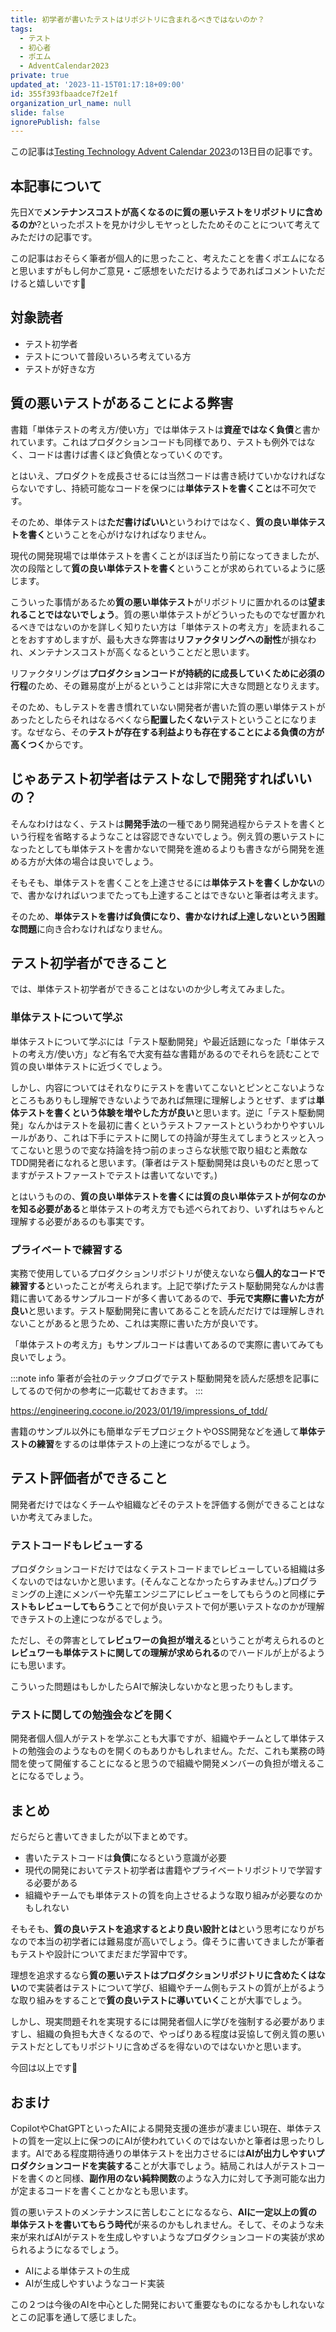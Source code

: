 ```yaml
---
title: 初学者が書いたテストはリポジトリに含まれるべきではないのか？
tags:
  - テスト
  - 初心者
  - ポエム
  - AdventCalendar2023
private: true
updated_at: '2023-11-15T01:17:18+09:00'
id: 355f393fbaadce7f2e1f
organization_url_name: null
slide: false
ignorePublish: false
---
```


この記事は[Testing Technology Advent Calendar 2023](https://qiita.com/advent-calendar/2023/testing-tech)の13日目の記事です。

## 本記事について

先日Xで**メンテナンスコストが高くなるのに質の悪いテストをリポジトリに含めるのか**?といったポストを見かけ少しモヤっとしたためそのことについて考えてみただけの記事です。

この記事はおそらく筆者が個人的に思ったこと、考えたことを書くポエムになると思いますがもし何かご意見・ご感想をいただけるようであればコメントいただけると嬉しいです🙌

## 対象読者

- テスト初学者
- テストについて普段いろいろ考えている方
- テストが好きな方

## 質の悪いテストがあることによる弊害

書籍「単体テストの考え方/使い方」では単体テストは**資産ではなく負債**と書かれています。これはプロダクションコードも同様であり、テストも例外ではなく、コードは書けば書くほど負債となっていくのです。

とはいえ、プロダクトを成長させるには当然コードは書き続けていかなければならないですし、持続可能なコードを保つには**単体テストを書くこと**は不可欠です。

そのため、単体テストは**ただ書けばいい**というわけではなく、**質の良い単体テストを書く**ということを心がけなければなりません。

現代の開発現場では単体テストを書くことがほぼ当たり前になってきましたが、次の段階として**質の良い単体テストを書く**ということが求められているように感じます。

こういった事情があるため**質の悪い単体テスト**がリポジトリに置かれるのは**望まれることではないでしょう**。質の悪い単体テストがどういったものでなぜ置かれるべきではないのかを詳しく知りたい方は「単体テストの考え方」を読まれることをおすすめしますが、最も大きな弊害は**リファクタリングへの耐性**が損なわれ、メンテナンスコストが高くなるということだと思います。

リファクタリングは**プロダクションコードが持続的に成長していくために必須の行程**のため、その難易度が上がるということは非常に大きな問題となりえます。

そのため、もしテストを書き慣れていない開発者が書いた質の悪い単体テストがあったとしたらそれはなるべくなら**配置したくない**テストということになります。なぜなら、その**テストが存在する利益よりも存在することによる負債の方が高くつく**からです。

## じゃあテスト初学者はテストなしで開発すればいいの？

そんなわけはなく、テストは**開発手法**の一種であり開発過程からテストを書くという行程を省略するようなことは容認できないでしょう。例え質の悪いテストになったとしても単体テストを書かないで開発を進めるよりも書きながら開発を進める方が大体の場合は良いでしょう。

そもそも、単体テストを書くことを上達させるには**単体テストを書くしかない**ので、書かなければいつまでたっても上達することはできないと筆者は考えます。

そのため、**単体テストを書けば負債になり、書かなければ上達しないという困難な問題**に向き合わなければなりません。

## テスト初学者ができること

では、単体テスト初学者ができることはないのか少し考えてみました。

### 単体テストについて学ぶ

単体テストについて学ぶには「テスト駆動開発」や最近話題になった「単体テストの考え方/使い方」など有名で大変有益な書籍があるのでそれらを読むことで質の良い単体テストに近づくでしょう。

しかし、内容についてはそれなりにテストを書いてこないとピンとこないようなところもありもし理解できないようであれば無理に理解しようとせず、まずは**単体テストを書くという体験を増やした方が良い**と思います。逆に「テスト駆動開発」なんかはテストを最初に書くというテストファーストというわかりやすいルールがあり、これは下手にテストに関しての持論が芽生えてしまうとスッと入ってこないと思うので変な持論を持つ前のまっさらな状態で取り組むと素敵なTDD開発者になれると思います。(筆者はテスト駆動開発は良いものだと思ってますがテストファーストでテストは書いてないです。)

とはいうものの、**質の良い単体テストを書くには質の良い単体テストが何なのかを知る必要がある**と単体テストの考え方でも述べられており、いずれはちゃんと理解する必要があるのも事実です。

### プライベートで練習する

実務で使用しているプロダクションリポジトリが使えないなら**個人的なコードで練習する**といったことが考えられます。上記で挙げたテスト駆動開発なんかは書籍に書いてあるサンプルコードが多く書いてあるので、**手元で実際に書いた方が良い**と思います。テスト駆動開発に書いてあることを読んだだけでは理解しきれないことがあると思うため、これは実際に書いた方が良いです。

「単体テストの考え方」もサンプルコードは書いてあるので実際に書いてみても良いでしょう。

:::note info
筆者が会社のテックブログでテスト駆動開発を読んだ感想を記事にしてるので何かの参考に一応載せておきます。
:::

https://engineering.cocone.io/2023/01/19/impressions_of_tdd/

書籍のサンプル以外にも簡単なデモプロジェクトやOSS開発などを通して**単体テストの練習**をするのは単体テストの上達につながるでしょう。

## テスト評価者ができること

開発者だけではなくチームや組織などそのテストを評価する側ができることはないか考えてみました。

### テストコードもレビューする

プロダクションコードだけではなくテストコードまでレビューしている組織は多くないのではないかと思います。(そんなことなかったらすみません。)プログラミングの上達にメンバーや先輩エンジニアにレビューをしてもらうのと同様に**テストもレビューしてもらう**ことで何が良いテストで何が悪いテストなのかが理解できテストの上達につながるでしょう。

ただし、その弊害として**レビュワーの負担が増える**ということが考えられるのと**レビュワーも単体テストに関しての理解が求められる**のでハードルが上がるようにも思います。

こういった問題はもしかしたらAIで解決しないかなと思ったりもします。

### テストに関しての勉強会などを開く

開発者個人個人がテストを学ぶことも大事ですが、組織やチームとして単体テストの勉強会のようなものを開くのもありかもしれません。ただ、これも業務の時間を使って開催することになると思うので組織や開発メンバーの負担が増えることになるでしょう。

## まとめ

だらだらと書いてきましたが以下まとめです。

- 書いたテストコードは**負債**になるという意識が必要
- 現代の開発においてテスト初学者は書籍やプライベートリポジトリで学習する必要がある
- 組織やチームでも単体テストの質を向上させるような取り組みが必要なのかもしれない

そもそも、**質の良いテストを追求するとより良い設計とは**という思考になりがちなので本当の初学者には難易度が高いでしょう。偉そうに書いてきましたが筆者もテストや設計についてまだまだ学習中です。

理想を追求するなら**質の悪いテストはプロダクションリポジトリに含めたくはない**ので実装者はテストについて学び、組織やチーム側もテストの質が上がるような取り組みをすることで**質の良いテストに導いていく**ことが大事でしょう。

しかし、現実問題それを実現するには開発者個人に学びを強制する必要がありますし、組織の負担も大きくなるので、やっぱりある程度は妥協して例え質の悪いテストだとしてもリポジトリに含めざるを得ないのではないかと思います。

今回は以上です🐼

## おまけ

CopilotやChatGPTといったAIによる開発支援の進歩が凄まじい現在、単体テストの質を一定以上に保つのにAIが使われていくのではないかと筆者は思ったりします。AIである程度期待通りの単体テストを出力させるには**AIが出力しやすいプロダクションコードを実装する**ことが大事でしょう。結局これは人がテストコードを書くのと同様、**副作用のない純粋関数**のような入力に対して予測可能な出力が定まるコードを書くことかなとも思います。

質の悪いテストのメンテナンスに苦しむことになるなら、**AIに一定以上の質の単体テストを書いてもらう時代**が来るのかもしれません。そして、そのような未来が来ればAIがテストを生成しやすいようなプロダクションコードの実装が求められるようになるでしょう。

- AIによる単体テストの生成
- AIが生成しやすいようなコード実装

この２つは今後のAIを中心とした開発において重要なものになるかもしれないなとこの記事を通して感じました。
